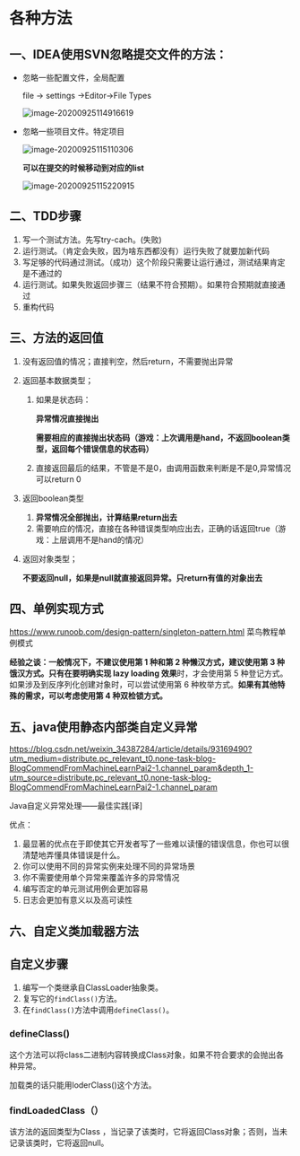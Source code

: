 # 各种方法

## 一、IDEA使用SVN忽略提交文件的方法：

- 忽略一些配置文件，全局配置

  file -> settings ->Editor->File Types

  ![image-20200925114916619](C:\Users\Administrator\AppData\Roaming\Typora\typora-user-images\image-20200925114916619.png)

- 忽略一些项目文件。特定项目

  ![image-20200925115110306](C:\Users\Administrator\AppData\Roaming\Typora\typora-user-images\image-20200925115110306.png)

  **可以在提交的时候移动到对应的list**

  ![image-20200925115220915](C:\Users\Administrator\AppData\Roaming\Typora\typora-user-images\image-20200925115220915.png)

## 二、TDD步骤

1. 写一个测试方法。先写try-cach。(失败)
2. 运行测试。（肯定会失败，因为啥东西都没有）运行失败了就要加新代码
3. 写足够的代码通过测试。（成功）这个阶段只需要让运行通过，测试结果肯定是不通过的
4. 运行测试。如果失败返回步骤三（结果不符合预期）。如果符合预期就直接通过
5. 重构代码

## 三、方法的返回值

1. 没有返回值的情况；直接判空，然后return，不需要抛出异常

2. 返回基本数据类型；

   1. 如果是状态码：

      **异常情况直接抛出**

      **需要相应的直接抛出状态码（游戏：上次调用是hand，不返回boolean类型，返回每个错误信息的状态码）**

   2. 直接返回最后的结果，不管是不是0，由调用函数来判断是不是0,异常情况可以return 0 

3. 返回boolean类型

   1. **异常情况全部抛出，计算结果return出去**
   2. 需要响应的情况，直接在各种错误类型响应出去，正确的话返回true（游戏：上层调用不是hand的情况）

4. 返回对象类型；

   **不要返回null，如果是null就直接返回异常。只return有值的对象出去**

## 四、单例实现方式

https://www.runoob.com/design-pattern/singleton-pattern.html  菜鸟教程单例模式

**经验之谈：**一般情况下，不建议使用第 1 种和第 2 种懒汉方式，建议使用第 3 种饿汉方式。只有在要**明确实现 lazy loading 效果**时，才会使用第 5 种登记方式。如果涉及到反序列化创建对象时，可以尝试使用第 6 种枚举方式。**如果有其他特殊的需求，可以考虑使用第 4 种双检锁方式。**

## 五、java使用静态内部类自定义异常

https://blog.csdn.net/weixin_34387284/article/details/93169490?utm_medium=distribute.pc_relevant_t0.none-task-blog-BlogCommendFromMachineLearnPai2-1.channel_param&depth_1-utm_source=distribute.pc_relevant_t0.none-task-blog-BlogCommendFromMachineLearnPai2-1.channel_param

Java自定义异常处理——最佳实践[译]

优点：

1. 最显著的优点在于即使其它开发者写了一些难以读懂的错误信息，你也可以很清楚地弄懂具体错误是什么。
2. 你可以使用不同的异常实例来处理不同的异常场景
3. 你不需要使用单个异常来覆盖许多的异常情况
4. 编写否定的单元测试用例会更加容易
5. 日志会更加有意义以及高可读性

## 六、自定义类加载器方法

## 自定义步骤

1. 编写一个类继承自ClassLoader抽象类。
2. 复写它的`findClass()`方法。
3. 在`findClass()`方法中调用`defineClass()`。

### defineClass()

这个方法可以将class二进制内容转换成Class对象，如果不符合要求的会抛出各种异常。

加载类的话只能用loderClass()这个方法。

### findLoadedClass（）

该方法的返回类型为Class ，当记录了该类时，它将返回Class对象；否则，当未记录该类时，它将返回null。